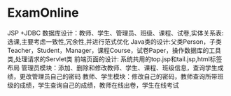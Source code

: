 # ExamOnline
JSP +JDBC
数据库设计：教师、学生、管理员、班级、课程、试卷,实体关系表:选课,主要考虑一致性,冗余性,并进行范式优化
Java类的设计:父类Person，子类Teacher，Student，Manager，课程Course，试卷Paper，操作数据库的工具类,处理请求的Servlet类
前端页面的设计: 系统共用的top.jsp和tail.jsp,html标签布局
管理员模块：添加、删除和修改教师、学生、课程、班级信息，查询学生成绩，更改管理员自己的密码
教师、学生模块：修改自己的密码，教师查询所带班级的成绩，学生查询自己的成绩，教师在线出卷，学生在线考试
